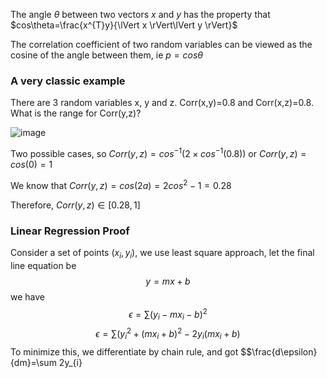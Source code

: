 The angle $\theta$ between two vectors $x$ and $y$ has the property that $cos\theta=\frac{x^{T}y}{\lVert x \rVert\lVert y \rVert}$

The correlation coefficient of two random variables can be viewed as the cosine of the angle between them, ie $p=cos\theta$

### A very classic example

There are 3 random variables x, y and z. Corr(x,y)=0.8 and Corr(x,z)=0.8. What is the range for Corr(y,z)?

![image](https://user-images.githubusercontent.com/113750853/198502807-4ea63249-e3d5-4db9-b23a-118f3770b6f5.png)

Two possible cases, so $Corr(y,z)=cos^{-1}(2\times cos^{-1}(0.8))$ or $Corr(y,z)=cos(0)=1$

We know that $Corr(y,z)=cos(2a)=2cos^{2}-1=0.28$

Therefore, $Corr(y,z)\in [0.28,1]$

### Linear Regression Proof

Consider a set of points $(x_{i},y_{i})$, we use least square approach, let the
final line equation be $$y=mx+b$$
we have $$\epsilon=\sum (y_{i}-mx_{i}-b)^{2}$$
$$\epsilon=\sum (y_{i}^{2}+(mx_{i}+b)^{2}-2y_{i}(mx_{i}+b)$$
To minimize this, we differentiate by chain rule, and got 
$$\frac{d\epsilon}{dm}=\sum 2y_{i}
